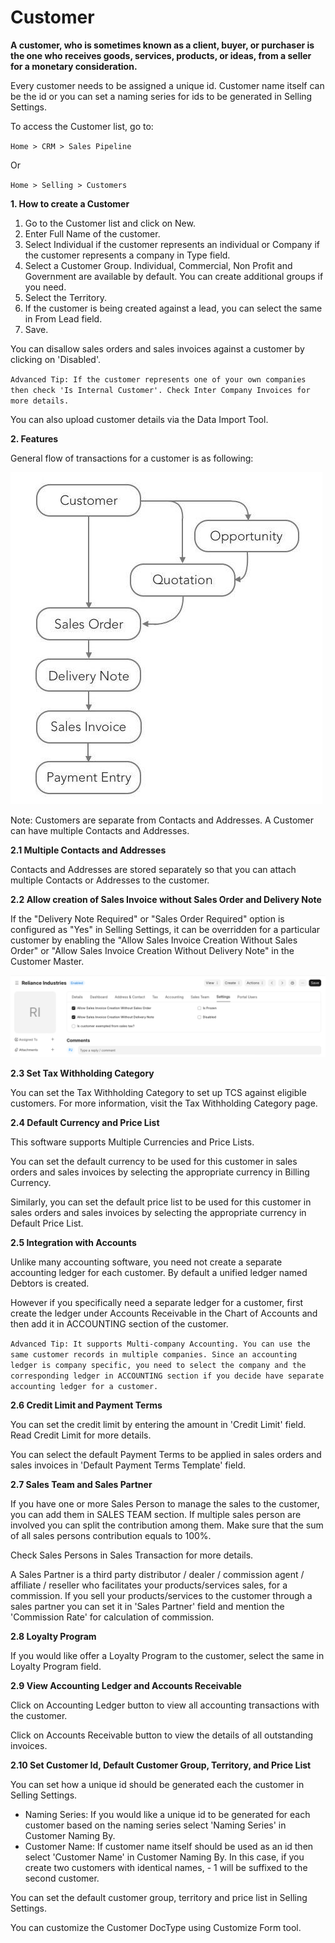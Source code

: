 # Customer

**A customer, who is sometimes known as a client, buyer, or purchaser is the one who receives goods, services, products, or ideas, from a seller for a monetary consideration.**

Every customer needs to be assigned a unique id. Customer name itself can be the id or you can set a naming series for ids to be generated in Selling Settings.

To access the Customer list, go to:

`Home > CRM > Sales Pipeline`

Or

`Home > Selling > Customers`

**1. How to create a Customer**

1. Go to the Customer list and click on New.
2. Enter Full Name of the customer.
3. Select Individual if the customer represents an individual or Company if the customer represents a company in Type field.
4. Select a Customer Group. Individual, Commercial, Non Profit and Government are available by default. You can create additional groups if you need.
5. Select the Territory.
6. If the customer is being created against a lead, you can select the same in From Lead field.
7. Save.

You can disallow sales orders and sales invoices against a customer by clicking on 'Disabled'.

`Advanced Tip: If the customer represents one of your own companies then check 'Is Internal Customer'. Check Inter Company Invoices for more details.`

You can also upload customer details via the Data Import Tool.

**2. Features** 

General flow of transactions for a customer is as following:

 ![Sales Flowchart](../Images/customer-to%20selling-flowchart.jpeg)

Note: Customers are separate from Contacts and Addresses. A Customer can have multiple Contacts and Addresses.

**2.1 Multiple Contacts and Addresses**

Contacts and Addresses are stored separately so that you can attach multiple Contacts or Addresses to the customer.

**2.2 Allow creation of Sales Invoice without Sales Order and Delivery Note**

If the "Delivery Note Required" or "Sales Order Required" option is configured as "Yes" in Selling Settings, it can be overridden for a particular customer by enabling the "Allow Sales Invoice Creation Without Sales Order" or "Allow Sales Invoice Creation Without Delivery Note" in the Customer Master.

  ![customer](../Images/Customer1.png)

**2.3 Set Tax Withholding Category**

You can set the Tax Withholding Category to set up TCS against eligible customers. For more information, visit the Tax Withholding Category page.

**2.4 Default Currency and Price List**

This software supports Multiple Currencies and Price Lists.

You can set the default currency to be used for this customer in sales orders and sales invoices by selecting the appropriate currency in Billing Currency.

Similarly, you can set the default price list to be used for this customer in sales orders and sales invoices by selecting the appropriate currency in Default Price List.

**2.5 Integration with Accounts**

Unlike many accounting software, you need not create a separate accounting ledger for each customer. By default a unified ledger named Debtors is created.

However if you specifically need a separate ledger for a customer, first create the ledger under Accounts Receivable in the Chart of Accounts and then add it in ACCOUNTING section of the customer.

`Advanced Tip: It supports Multi-company Accounting. You can use the same customer records in multiple companies. Since an accounting ledger is company specific, you need to select the company and the corresponding ledger in ACCOUNTING section if you decide have separate accounting ledger for a customer.`

**2.6 Credit Limit and Payment Terms** 

You can set the credit limit by entering the amount in 'Credit Limit' field. Read Credit Limit for more details.

You can select the default Payment Terms to be applied in sales orders and sales invoices in 'Default Payment Terms Template' field.

**2.7 Sales Team and Sales Partner**

If you have one or more Sales Person to manage the sales to the customer, you can add them in SALES TEAM section. If multiple sales person are involved you can split the contribution among them. Make sure that the sum of all sales persons contribution equals to 100%.

Check Sales Persons in Sales Transaction for more details.

A Sales Partner is a third party distributor / dealer / commission agent / affiliate / reseller who facilitates your products/services sales, for a commission. If you sell your products/services to the customer through a sales partner you can set it in 'Sales Partner' field and mention the 'Commission Rate' for calculation of commission.

**2.8 Loyalty Program**

If you would like offer a Loyalty Program to the customer, select the same in Loyalty Program field.

**2.9 View Accounting Ledger and Accounts Receivable** 

Click on Accounting Ledger button to view all accounting transactions with the customer.

Click on Accounts Receivable button to view the details of all outstanding invoices.

**2.10 Set Customer Id, Default Customer Group, Territory, and Price List** 

You can set how a unique id should be generated each the customer in Selling Settings.

 * Naming Series: If you would like a unique id to be generated for each customer based on the naming series select 'Naming Series' in Customer Naming By.
 * Customer Name: If customer name itself should be used as an id then select 'Customer Name' in Customer Naming By. In this case, if you create two customers with identical names, - 1 will be suffixed to the second customer.

You can set the default customer group, territory and price list in Selling Settings.

You can customize the Customer DocType using Customize Form tool.